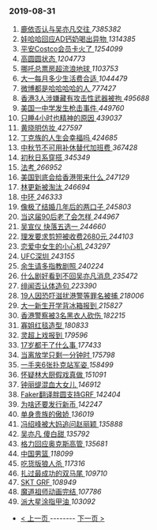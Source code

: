 ### 2019-08-31 
1. [ 鹿依否认与吴亦凡交往 ](https://s.weibo.com/weibo?q=%23%E9%B9%BF%E4%BE%9D%E5%90%A6%E8%AE%A4%E4%B8%8E%E5%90%B4%E4%BA%A6%E5%87%A1%E4%BA%A4%E5%BE%80%23&Refer=top) *7385382*
1. [ 娃哈哈回应AD钙奶喝出异物 ](https://s.weibo.com/weibo?q=%23%E5%A8%83%E5%93%88%E5%93%88%E5%9B%9E%E5%BA%94AD%E9%92%99%E5%A5%B6%E5%96%9D%E5%87%BA%E5%BC%82%E7%89%A9%23&Refer=top) *1314385*
1. [ 平安Costco会员卡火了 ](https://s.weibo.com/weibo?q=%23%E5%B9%B3%E5%AE%89Costco%E4%BC%9A%E5%91%98%E5%8D%A1%E7%81%AB%E4%BA%86%23&topic_ad=1&Refer=top) *1254099*
1. [ 高圆圆状态 ](https://s.weibo.com/weibo?q=%23%E9%AB%98%E5%9C%86%E5%9C%86%E7%8A%B6%E6%80%81%23&Refer=top) *1204773*
1. [ 哪吒总票房超流浪地球 ](https://s.weibo.com/weibo?q=%23%E5%93%AA%E5%90%92%E6%80%BB%E7%A5%A8%E6%88%BF%E8%B6%85%E6%B5%81%E6%B5%AA%E5%9C%B0%E7%90%83%23&Refer=top) *1103753*
1. [ 大一每月多少生活费合适 ](https://s.weibo.com/weibo?q=%23%E5%A4%A7%E4%B8%80%E6%AF%8F%E6%9C%88%E5%A4%9A%E5%B0%91%E7%94%9F%E6%B4%BB%E8%B4%B9%E5%90%88%E9%80%82%23&Refer=top) *1044479*
1. [ 微博都是哈哈哈哈的人 ](https://s.weibo.com/weibo?q=%23%E5%BE%AE%E5%8D%9A%E9%83%BD%E6%98%AF%E5%93%88%E5%93%88%E5%93%88%E5%93%88%E7%9A%84%E4%BA%BA%23&Refer=top) *777427*
1. [ 香港3人涉嫌藏有攻击性武器被拘 ](https://s.weibo.com/weibo?q=%23%E9%A6%99%E6%B8%AF3%E4%BA%BA%E6%B6%89%E5%AB%8C%E8%97%8F%E6%9C%89%E6%94%BB%E5%87%BB%E6%80%A7%E6%AD%A6%E5%99%A8%E8%A2%AB%E6%8B%98%23&Refer=top) *495688*
1. [ 美国一中学发生枪击事件 ](https://s.weibo.com/weibo?q=%23%E7%BE%8E%E5%9B%BD%E4%B8%80%E4%B8%AD%E5%AD%A6%E5%8F%91%E7%94%9F%E6%9E%AA%E5%87%BB%E4%BA%8B%E4%BB%B6%23&Refer=top) *449760*
1. [ 只睡4小时也精神的原因 ](https://s.weibo.com/weibo?q=%23%E5%8F%AA%E7%9D%A14%E5%B0%8F%E6%97%B6%E4%B9%9F%E7%B2%BE%E7%A5%9E%E7%9A%84%E5%8E%9F%E5%9B%A0%23&Refer=top) *439037*
1. [ 黄晓明仿妆 ](https://s.weibo.com/weibo?q=%23%E9%BB%84%E6%99%93%E6%98%8E%E4%BB%BF%E5%A6%86%23&Refer=top) *427597*
1. [ 丁克族的人生会幸福吗 ](https://s.weibo.com/weibo?q=%23%E4%B8%81%E5%85%8B%E6%97%8F%E7%9A%84%E4%BA%BA%E7%94%9F%E4%BC%9A%E5%B9%B8%E7%A6%8F%E5%90%97%23&Refer=top) *424685*
1. [ 中秋节不可用补休替代加班费 ](https://s.weibo.com/weibo?q=%23%E4%B8%AD%E7%A7%8B%E8%8A%82%E4%B8%8D%E5%8F%AF%E7%94%A8%E8%A1%A5%E4%BC%91%E6%9B%BF%E4%BB%A3%E5%8A%A0%E7%8F%AD%E8%B4%B9%23&Refer=top) *367428*
1. [ 初秋日系穿搭 ](https://s.weibo.com/weibo?q=%23%E5%88%9D%E7%A7%8B%E6%97%A5%E7%B3%BB%E7%A9%BF%E6%90%AD%23&Refer=top) *345349*
1. [ 法考 ](https://s.weibo.com/weibo?q=%23%E6%B3%95%E8%80%83%23&Refer=top) *266952*
1. [ 美国到底会给香港带来什么 ](https://s.weibo.com/weibo?q=%23%E7%BE%8E%E5%9B%BD%E5%88%B0%E5%BA%95%E4%BC%9A%E7%BB%99%E9%A6%99%E6%B8%AF%E5%B8%A6%E6%9D%A5%E4%BB%80%E4%B9%88%23&Refer=top) *247129*
1. [ 林更新被淘汰 ](https://s.weibo.com/weibo?q=%23%E6%9E%97%E6%9B%B4%E6%96%B0%E8%A2%AB%E6%B7%98%E6%B1%B0%23&Refer=top) *246694*
1. [ 中环 ](https://s.weibo.com/weibo?q=%E4%B8%AD%E7%8E%AF&Refer=top) *246333*
1. [ 像极了结婚几年后的两口子 ](https://s.weibo.com/weibo?q=%E5%83%8F%E6%9E%81%E4%BA%86%E7%BB%93%E5%A9%9A%E5%87%A0%E5%B9%B4%E5%90%8E%E7%9A%84%E4%B8%A4%E5%8F%A3%E5%AD%90&Refer=top) *245803*
1. [ 当这届90后老了会怎样 ](https://s.weibo.com/weibo?q=%23%E5%BD%93%E8%BF%99%E5%B1%8A90%E5%90%8E%E8%80%81%E4%BA%86%E4%BC%9A%E6%80%8E%E6%A0%B7%23&Refer=top) *244967*
1. [ 吴宣仪 快落五选一 ](https://s.weibo.com/weibo?q=%E5%90%B4%E5%AE%A3%E4%BB%AA%20%E5%BF%AB%E8%90%BD%E4%BA%94%E9%80%89%E4%B8%80&Refer=top) *244660*
1. [ 理发要求剪短被收费2680元 ](https://s.weibo.com/weibo?q=%E7%90%86%E5%8F%91%E8%A6%81%E6%B1%82%E5%89%AA%E7%9F%AD%E8%A2%AB%E6%94%B6%E8%B4%B92680%E5%85%83&Refer=top) *244103*
1. [ 恋爱中女生的小心机 ](https://s.weibo.com/weibo?q=%23%E6%81%8B%E7%88%B1%E4%B8%AD%E5%A5%B3%E7%94%9F%E7%9A%84%E5%B0%8F%E5%BF%83%E6%9C%BA%23&Refer=top) *243297*
1. [ UFC深圳 ](https://s.weibo.com/weibo?q=%23UFC%E6%B7%B1%E5%9C%B3%23&Refer=top) *243155*
1. [ 余生请多指教剧照 ](https://s.weibo.com/weibo?q=%23%E4%BD%99%E7%94%9F%E8%AF%B7%E5%A4%9A%E6%8C%87%E6%95%99%E5%89%A7%E7%85%A7%23&Refer=top) *240224*
1. [ 什么剧好看到不回吴亦凡消息 ](https://s.weibo.com/weibo?q=%23%E4%BB%80%E4%B9%88%E5%89%A7%E5%A5%BD%E7%9C%8B%E5%88%B0%E4%B8%8D%E5%9B%9E%E5%90%B4%E4%BA%A6%E5%87%A1%E6%B6%88%E6%81%AF%23&Refer=top) *235472*
1. [ 绯闻否认体造句 ](https://s.weibo.com/weibo?q=%23%E7%BB%AF%E9%97%BB%E5%90%A6%E8%AE%A4%E4%BD%93%E9%80%A0%E5%8F%A5%23&Refer=top) *223390*
1. [ 19人因恐吓滋扰港警等罪名被捕 ](https://s.weibo.com/weibo?q=%2319%E4%BA%BA%E5%9B%A0%E6%81%90%E5%90%93%E6%BB%8B%E6%89%B0%E6%B8%AF%E8%AD%A6%E7%AD%89%E7%BD%AA%E5%90%8D%E8%A2%AB%E6%8D%95%23&Refer=top) *218006*
1. [ 大一新生开学背冰箱报到 ](https://s.weibo.com/weibo?q=%23%E5%A4%A7%E4%B8%80%E6%96%B0%E7%94%9F%E5%BC%80%E5%AD%A6%E8%83%8C%E5%86%B0%E7%AE%B1%E6%8A%A5%E5%88%B0%23&Refer=top) *215827*
1. [ 香港警察被3名黑衣人砍伤 ](https://s.weibo.com/weibo?q=%23%E9%A6%99%E6%B8%AF%E8%AD%A6%E5%AF%9F%E8%A2%AB3%E5%90%8D%E9%BB%91%E8%A1%A3%E4%BA%BA%E7%A0%8D%E4%BC%A4%23&Refer=top) *182215*
1. [ 寡姐红毯造型 ](https://s.weibo.com/weibo?q=%E5%AF%A1%E5%A7%90%E7%BA%A2%E6%AF%AF%E9%80%A0%E5%9E%8B&Refer=top) *180833*
1. [ 灵超上戏报到 ](https://s.weibo.com/weibo?q=%23%E7%81%B5%E8%B6%85%E4%B8%8A%E6%88%8F%E6%8A%A5%E5%88%B0%23&Refer=top) *179596*
1. [ 17岁都干了什么事 ](https://s.weibo.com/weibo?q=%2317%E5%B2%81%E9%83%BD%E5%B9%B2%E4%BA%86%E4%BB%80%E4%B9%88%E4%BA%8B%23&Refer=top) *177433*
1. [ 当离放学只剩一分钟时 ](https://s.weibo.com/weibo?q=%23%E5%BD%93%E7%A6%BB%E6%94%BE%E5%AD%A6%E5%8F%AA%E5%89%A9%E4%B8%80%E5%88%86%E9%92%9F%E6%97%B6%23&Refer=top) *175798*
1. [ 一手夹6张扑克站军姿 ](https://s.weibo.com/weibo?q=%E4%B8%80%E6%89%8B%E5%A4%B96%E5%BC%A0%E6%89%91%E5%85%8B%E7%AB%99%E5%86%9B%E5%A7%BF&Refer=top) *158499*
1. [ 怀疑林大厨假戏真做 ](https://s.weibo.com/weibo?q=%23%E6%80%80%E7%96%91%E6%9E%97%E5%A4%A7%E5%8E%A8%E5%81%87%E6%88%8F%E7%9C%9F%E5%81%9A%23&Refer=top) *151091*
1. [ 钟丽缇混血大女儿 ](https://s.weibo.com/weibo?q=%23%E9%92%9F%E4%B8%BD%E7%BC%87%E6%B7%B7%E8%A1%80%E5%A4%A7%E5%A5%B3%E5%84%BF%23&Refer=top) *146912*
1. [ Faker翻译胖圆支持GRF ](https://s.weibo.com/weibo?q=%23Faker%E7%BF%BB%E8%AF%91%E8%83%96%E5%9C%86%E6%94%AF%E6%8C%81GRF%23&Refer=top) *142404*
1. [ 为啥还要发行新币 ](https://s.weibo.com/weibo?q=%23%E4%B8%BA%E5%95%A5%E8%BF%98%E8%A6%81%E5%8F%91%E8%A1%8C%E6%96%B0%E5%B8%81%23&Refer=top) *142247*
1. [ 单身贵族的傲娇 ](https://s.weibo.com/weibo?q=%23%E5%8D%95%E8%BA%AB%E8%B4%B5%E6%97%8F%E7%9A%84%E5%82%B2%E5%A8%87%23&Refer=top) *136019*
1. [ 冯绍峰被大妈追问赵丽颖 ](https://s.weibo.com/weibo?q=%23%E5%86%AF%E7%BB%8D%E5%B3%B0%E8%A2%AB%E5%A4%A7%E5%A6%88%E8%BF%BD%E9%97%AE%E8%B5%B5%E4%B8%BD%E9%A2%96%23&Refer=top) *135888*
1. [ 吴亦凡 傻白甜 ](https://s.weibo.com/weibo?q=%E5%90%B4%E4%BA%A6%E5%87%A1%20%E5%82%BB%E7%99%BD%E7%94%9C&Refer=top) *135792*
1. [ 格力回应奥克斯高管 ](https://s.weibo.com/weibo?q=%E6%A0%BC%E5%8A%9B%E5%9B%9E%E5%BA%94%E5%A5%A5%E5%85%8B%E6%96%AF%E9%AB%98%E7%AE%A1&Refer=top) *135681*
1. [ 中国男篮 ](https://s.weibo.com/weibo?q=%E4%B8%AD%E5%9B%BD%E7%94%B7%E7%AF%AE&Refer=top) *118099*
1. [ 吃货版狼人杀 ](https://s.weibo.com/weibo?q=%E5%90%83%E8%B4%A7%E7%89%88%E7%8B%BC%E4%BA%BA%E6%9D%80&Refer=top) *117316*
1. [ 扎过最成功的双马尾 ](https://s.weibo.com/weibo?q=%23%E6%89%8E%E8%BF%87%E6%9C%80%E6%88%90%E5%8A%9F%E7%9A%84%E5%8F%8C%E9%A9%AC%E5%B0%BE%23&Refer=top) *109710*
1. [ SKT GRF ](https://s.weibo.com/weibo?q=%23SKT%20GRF%23&Refer=top) *108949*
1. [ 魔道祖师动画完结 ](https://s.weibo.com/weibo?q=%23%E9%AD%94%E9%81%93%E7%A5%96%E5%B8%88%E5%8A%A8%E7%94%BB%E5%AE%8C%E7%BB%93%23&Refer=top) *107786*
1. [ 派大星涂指甲油 ](https://s.weibo.com/weibo?q=%23%E6%B4%BE%E5%A4%A7%E6%98%9F%E6%B6%82%E6%8C%87%E7%94%B2%E6%B2%B9%23&Refer=top) *103092* 

- [ < 上一页 ](https://github.com/able8/weibo-hot-record/blob/master/2019-08-30.md) -------- [ 下一页 > ](https://github.com/able8/weibo-hot-record/blob/master/2019-09-01.md)